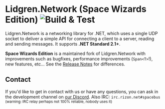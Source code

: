 # Lidgren.Network (Space Wizards Edition) ![Build & Test](https://github.com/space-wizards/lidgren-network-gen3/workflows/Build%20&%20Test/badge.svg)
Lidgren.Network is a networking library for .NET, which uses a single UDP socket to deliver a simple API for connecting a client to a server, reading and sending messages. It supports **.NET Standard 2.1+**.

**Space Wizards Edition** is a maintained fork of Lidgren.Network with improvements such as bugfixes, performance improvements (`Span<T>`!), new features, etc... See the [Release Notes](RELEASE-NOTES.md) for differences.

## Contact

If you'd like to get in contact with us or have any questions, you can ask in the development channel on [our Discord](https://discord.ss14.io). Also IRC: `irc.rizon.net#spacebus` <small>(warning: IRC relay perhaps not 100% reliable, nobody uses it)</small>
